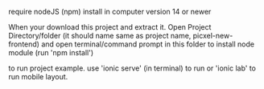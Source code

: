 
require nodeJS (npm) install in computer version 14 or newer

When your download this project and extract it. 
Open Project Directory/folder (it should name same as project name, picxel-new-frontend)
and open terminal/command prompt in this folder to install node module (run 'npm install')

to run project example. use 'ionic serve' (in terminal) to run or 'ionic lab' to run mobile layout.

